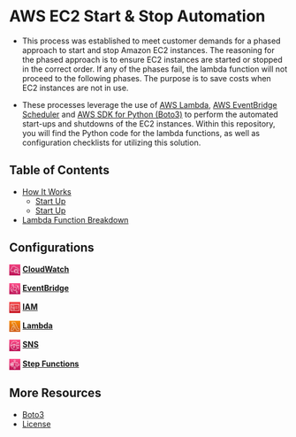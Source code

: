 # AWS EC2 Start & Stop Automation

- This process was established to meet customer demands for a phased approach to start and stop Amazon EC2 instances. The reasoning for the phased approach is to ensure EC2 instances are started or stopped in the correct order. If any of the phases fail, the lambda function will not proceed to the following phases. The purpose is to save costs when EC2 instances are not in use. 

- These processes leverage the use of [AWS Lambda](https://docs.aws.amazon.com/lambda/latest/dg/welcome.html), [AWS EventBridge Scheduler](https://docs.aws.amazon.com/scheduler/latest/UserGuide/what-is-scheduler.html) and [AWS SDK for Python (Boto3)](https://boto3.amazonaws.com/v1/documentation/api/latest/index.html) to perform the automated start-ups and shutdowns of the EC2 instances. Within this repository, you will find the Python code for the lambda functions, as well as configuration checklists for utilizing this solution.

## Table of Contents
- [How It Works](/source/docs/flowdiagram.md)
  - [Start Up](/source/docs/flowdiagram.md#start-up)
  - [Start Up](/source/docs/flowdiagram.md#shutdown)
- [Lambda Function Breakdown]()

## Configurations

[<img align="center" src="/source/images/logos/CW_logo.PNG" width=4% height=4%>](how_to/cloudwatch/cw_config.md) 
[**CloudWatch**](how_to/cloudwatch/cw_config.md)

[<img align="center" src="/source/images/logos/eventbridge_logo.PNG" width=4% height=4%>](how_to/eventbridge/eventbridge_config.md) 
[**EventBridge**](how_to/eventbridge/eventbridge_config.md)

[<img align="center" src="/source/images/logos/IAM_logo.PNG" width=4% height=4%>](how_to/iam/iam_config.md)
[**IAM**](how_to/iam/iam_config.md)

[<img align="center" src="/source/images/logos/lambda_logo.PNG" width=4% height=4%>](how_to/lambda/lambda_config.md)
[**Lambda**](how_to/lambda/lambda_config.md)

[<img align="center" src="/source/images/logos/SNS_logo.PNG" width=4% height=4%>](how_to/sns/sns_config.md)
[**SNS**](how_to/sns/sns_config.md)

[<img align="center" src="/source/images/logos/Step_Functions_Logo.PNG" width=4% height=4%>](how_to/step_functions/step_functions_config.md)
[**Step Functions**](how_to/step_functions/step_functions_config.md)

## More Resources
- [Boto3](https://github.com/boto/boto3#readme)
- [License](LICENSE)
